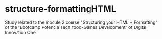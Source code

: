 # structure-formattingHTML
Study related to the module 2 course "Structuring your HTML + Formatting" of the "Bootcamp Potência Tech ifood-Games Development" of Digital Innovation One.
